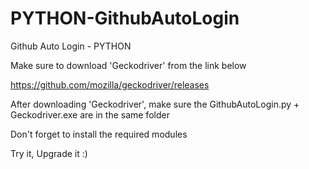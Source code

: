 # PYTHON-GithubAutoLogin
Github Auto Login - PYTHON

Make sure to download 'Geckodriver' from the link below

https://github.com/mozilla/geckodriver/releases

After downloading 'Geckodriver', make sure the GithubAutoLogin.py + Geckodriver.exe are in the same folder

Don't forget to install the required modules

Try it, Upgrade it :)
